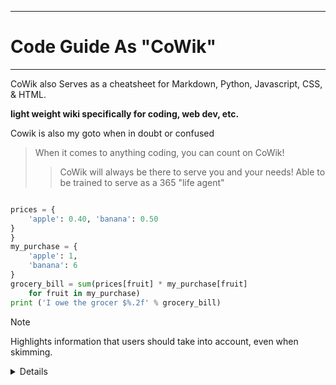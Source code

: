 ********
# Code Guide As "CoWik"
*******


<footer>

 
 <p>CoWik also Serves as a cheatsheet for Markdown, Python, Javascript, CSS, & HTML.</p>


 
 __light weight wiki specifically for coding, web dev, etc.__

 

 <p>Cowik is also my goto when in doubt or confused</p>

 <footer>

  > When it comes to anything coding, you can count on CoWik! 
  >> CoWik will always be there to serve you and your needs!
  >> Able to be trained to serve as a 365 "life agent"


````python

prices = {
    'apple': 0.40, 'banana': 0.50
}
}
my_purchase = {
    'apple': 1,
    'banana': 6
}
grocery_bill = sum(prices[fruit] * my_purchase[fruit]
    for fruit in my_purchase)
print ('I owe the grocer $%.2f' % grocery_bill)
````


> [!NOTE]
> Highlights information that users should take into account, even when skimming.

 <details>
  <h3>365/"life"  Agentee AI</h3>
input("What's your name?: ")
  
LAgentee AI: "I'm your Life Agentee AI. I'm here for all your coding doubts and


|-----:|-----------|
|     1| Python|
|     2| CSS    |
|     3| Javascript       |



|     4| HTML.    |

</details>

